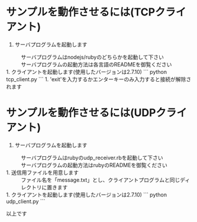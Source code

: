 # サンプルを動作させるには(TCPクライアント)

1. サーバプログラムを起動します
<dd>サーバプログラムはnodejs/rubyのどちらかを起動して下さい<br />
サーバプログラムの起動方法は各言語のREADMEを御覧ください</dd>
1. クライアントを起動します(使用したバージョンは2.7.10)
```
python tcp_client.py
```
1. 'exit'を入力するかエンターキーのみ入力すると接続が解除されます

# サンプルを動作させるには(UDPクライアント)

1. サーバプログラムを起動します
<dd>サーバプログラムはrubyのudp_receiver.rbを起動して下さい<br />
サーバプログラムの起動方法はrubyのREADMEを御覧ください</dd>
1. 送信用ファイルを用意します
<dd>ファイル名を「message.txt」とし、クライアントプログラムと同じディレクトリに置きます</dd>
1. クライアントを起動します(使用したバージョンは2.7.10)
```
python udp_client.py
```

以上です
